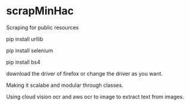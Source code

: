 # scrapMinHac
Scraping for public resources

pip install urllib

pip install selenium

pip install bs4

download the driver of firefox or change the driver as you want.

Making it scalabe and modular through classes.

Using cloud vision ocr and aws ocr to image to extract text from images.
